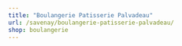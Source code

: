 ```yaml
---
title: "Boulangerie Patisserie Palvadeau"
url: /savenay/boulangerie-patisserie-palvadeau/
shop: boulangerie
---
```

